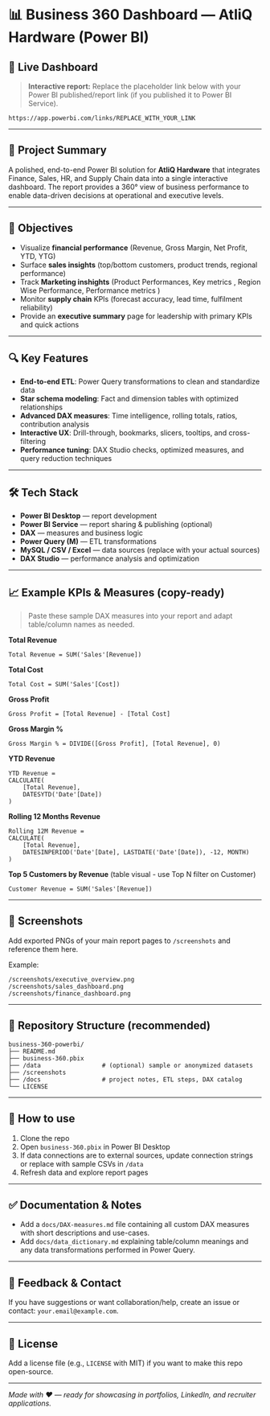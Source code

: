 # 📊 Business 360 Dashboard — AtliQ Hardware (Power BI)

## 🔗 Live Dashboard

> **Interactive report:** Replace the placeholder link below with your Power BI published/report link (if you published it to Power BI Service).

`https://app.powerbi.com/links/REPLACE_WITH_YOUR_LINK`

---

## 📌 Project Summary

A polished, end-to-end Power BI solution for **AtliQ Hardware** that integrates Finance, Sales, HR, and Supply Chain data into a single interactive dashboard. The report provides a 360° view of business performance to enable data-driven decisions at operational and executive levels.

---

## 🎯 Objectives

* Visualize **financial performance** (Revenue, Gross Margin, Net Profit, YTD, YTG)
* Surface **sales insights** (top/bottom customers, product trends, regional performance)
* Track **Marketing inshights** (Product Performances, Key metrics , Region Wise Performance, Performance metrics )
* Monitor **supply chain** KPIs (forecast accuracy, lead time, fulfilment reliability)
* Provide an **executive summary** page for leadership with primary KPIs and quick actions

---

## 🔍 Key Features

* **End-to-end ETL**: Power Query transformations to clean and standardize data
* **Star schema modeling**: Fact and dimension tables with optimized relationships
* **Advanced DAX measures**: Time intelligence, rolling totals, ratios, contribution analysis
* **Interactive UX**: Drill-through, bookmarks, slicers, tooltips, and cross-filtering
* **Performance tuning**: DAX Studio checks, optimized measures, and query reduction techniques

---

## 🛠 Tech Stack

* **Power BI Desktop** — report development
* **Power BI Service** — report sharing & publishing (optional)
* **DAX** — measures and business logic
* **Power Query (M)** — ETL transformations
* **MySQL / CSV / Excel** — data sources (replace with your actual sources)
* **DAX Studio** — performance analysis and optimization

---

## 📈 Example KPIs & Measures (copy-ready)

> Paste these sample DAX measures into your report and adapt table/column names as needed.

**Total Revenue**

```DAX
Total Revenue = SUM('Sales'[Revenue])
```

**Total Cost**

```DAX
Total Cost = SUM('Sales'[Cost])
```

**Gross Profit**

```DAX
Gross Profit = [Total Revenue] - [Total Cost]
```

**Gross Margin %**

```DAX
Gross Margin % = DIVIDE([Gross Profit], [Total Revenue], 0)
```

**YTD Revenue**

```DAX
YTD Revenue =
CALCULATE(
    [Total Revenue],
    DATESYTD('Date'[Date])
)
```

**Rolling 12 Months Revenue**

```DAX
Rolling 12M Revenue =
CALCULATE(
    [Total Revenue],
    DATESINPERIOD('Date'[Date], LASTDATE('Date'[Date]), -12, MONTH)
)
```

**Top 5 Customers by Revenue** (table visual - use Top N filter on Customer)

```DAX
Customer Revenue = SUM('Sales'[Revenue])
```

---

## 📸 Screenshots

Add exported PNGs of your main report pages to `/screenshots` and reference them here.

Example:

```
/screenshots/executive_overview.png
/screenshots/sales_dashboard.png
/screenshots/finance_dashboard.png
```

---

## 📂 Repository Structure (recommended)

```
business-360-powerbi/
├── README.md
├── business-360.pbix
├── /data                 # (optional) sample or anonymized datasets
├── /screenshots
├── /docs                 # project notes, ETL steps, DAX catalog
└── LICENSE
```

---

## 🚀 How to use

1. Clone the repo
2. Open `business-360.pbix` in Power BI Desktop
3. If data connections are to external sources, update connection strings or replace with sample CSVs in `/data`
4. Refresh data and explore report pages

---

## ✅ Documentation & Notes

* Add a `docs/DAX-measures.md` file containing all custom DAX measures with short descriptions and use-cases.
* Add `docs/data_dictionary.md` explaining table/column meanings and any data transformations performed in Power Query.

---

## 💬 Feedback & Contact

If you have suggestions or want collaboration/help, create an issue or contact: `your.email@example.com`.

---

## 📜 License

Add a license file (e.g., `LICENSE` with MIT) if you want to make this repo open-source.

---

*Made with ❤️ — ready for showcasing in portfolios, LinkedIn, and recruiter applications.*
